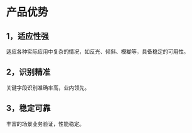 # 产品优势

## 1，适应性强

适应各种实际应用中复杂的情况，如反光、倾斜、模糊等，具备稳定的可用性。

## 2，识别精准

关键字段识别准确率高，业内领先。

## 3，稳定可靠

丰富的场景业务验证，性能稳定。